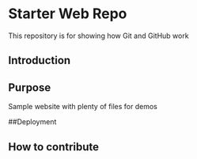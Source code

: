 # Starter Web Repo

This repository is for showing how Git and GitHub work

## Introduction

## Purpose

Sample website with plenty of files for demos

##Deployment

## How to contribute